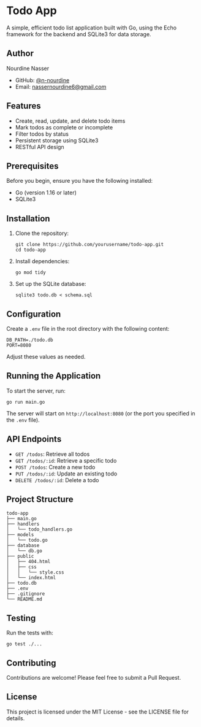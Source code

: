 # Todo App

A simple, efficient todo list application built with Go, using the Echo framework for the backend and SQLite3 for data storage.

## Author

Nourdine Nasser
- GitHub: [@n-nourdine](https://github.com/n-nourdine)
- Email: nassernourdine6@gmail.com

## Features

- Create, read, update, and delete todo items
- Mark todos as complete or incomplete
- Filter todos by status
- Persistent storage using SQLite3
- RESTful API design

## Prerequisites

Before you begin, ensure you have the following installed:
- Go (version 1.16 or later)
- SQLite3

## Installation

1. Clone the repository:
   ```
   git clone https://github.com/yourusername/todo-app.git
   cd todo-app
   ```

2. Install dependencies:
   ```
   go mod tidy
   ```

3. Set up the SQLite database:
   ```
   sqlite3 todo.db < schema.sql
   ```

## Configuration

Create a `.env` file in the root directory with the following content:

```
DB_PATH=./todo.db
PORT=8080
```

Adjust these values as needed.

## Running the Application

To start the server, run:

```
go run main.go
```

The server will start on `http://localhost:8080` (or the port you specified in the `.env` file).

## API Endpoints

- `GET /todos`: Retrieve all todos
- `GET /todos/:id`: Retrieve a specific todo
- `POST /todos`: Create a new todo
- `PUT /todos/:id`: Update an existing todo
- `DELETE /todos/:id`: Delete a todo

## Project Structure

```
todo-app
├── main.go
├── handlers
│   └── todo_handlers.go
├── models
│   └── todo.go
├── database
│   └── db.go
├── public
│   ├── 404.html
│   ├── css
│   │   └── style.css
│   └── index.html
├── todo.db
├── .env
├── .gitignore
└── README.md
```

## Testing

Run the tests with:

```
go test ./...
```

## Contributing

Contributions are welcome! Please feel free to submit a Pull Request.

## License

This project is licensed under the MIT License - see the LICENSE file for details.
